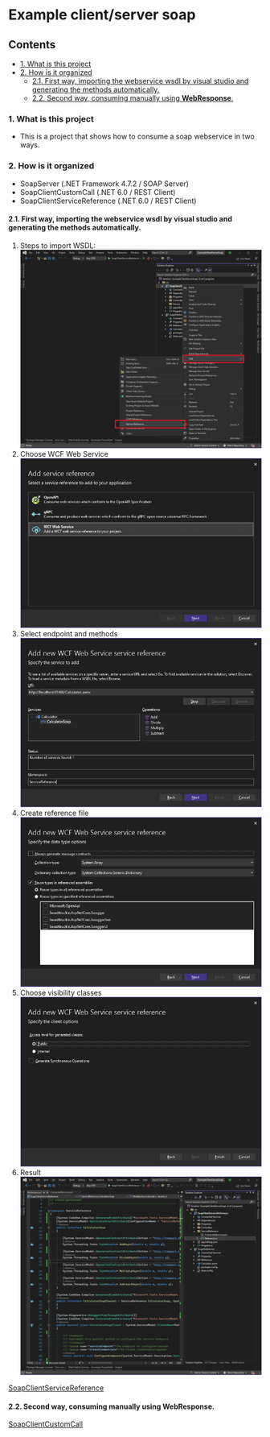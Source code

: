 # Example client/server soap <!-- omit in toc -->

## Contents <!-- omit in toc -->

- [1. What is this project](#1-what-is-this-project)
- [2. How is it organized](#2-how-is-it-organized)
  - [2.1. First way, importing the webservice wsdl by visual studio and generating the methods automatically.](#21-first-way-importing-the-webservice-wsdl-by-visual-studio-and-generating-the-methods-automatically)
  - [2.2. Second way, consuming manually using **WebResponse**.](#22-second-way-consuming-manually-using-webresponse)

### 1. What is this project

- This is a project that shows how to consume a soap webservice in two ways.

### 2. How is it organized

- SoapServer (.NET Framework 4.7.2 / SOAP Server)
- SoapClientCustomCall (.NET 6.0 / REST Client)
- SoapClientServiceReference (.NET 6.0 / REST Client)

#### 2.1. First way, importing the webservice wsdl by visual studio and generating the methods automatically.

1. Steps to import WSDL:
   ![SoapClientServiceReference](/Images/Step1.png)
2. Choose WCF Web Service
   ![SoapClientServiceReference](/Images/Step2.png)
3. Select endpoint and methods
   ![SoapClientServiceReference](/Images/Step3.png)
4. Create reference file
   ![SoapClientServiceReference](/Images/Step4.png)
5. Choose visibility classes
   ![SoapClientServiceReference](/Images/Step5.png)
6. Result
   ![SoapClientServiceReference](/Images/Result.png)

[SoapClientServiceReference](/src/SoapClientServiceReference/)

#### 2.2. Second way, consuming manually using **WebResponse**.

[SoapClientCustomCall](/src/SoapClientCustomCall/)
